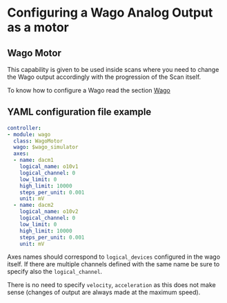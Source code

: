# Configuring a Wago Analog Output as a motor

## Wago Motor

This capability is given to be used inside scans where you need to change the Wago output accordingly with the progression of the Scan itself.

To know how to configure a Wago read the section [Wago](config_wago.md)


## YAML configuration file example

```yaml
controller:
- module: wago
  class: WagoMotor
  wago: $wago_simulator
  axes:
  - name: dacm1
    logical_name: o10v1
    logical_channel: 0
    low_limit: 0
    high_limit: 10000
    steps_per_unit: 0.001
    unit: mV
  - name: dacm2
    logical_name: o10v2
    logical_channel: 0
    low_limit: 0
    high_limit: 10000
    steps_per_unit: 0.001
    unit: mV
```

Axes names should correspond to `logical_devices` configured in the
wago itself. If there are multiple channels defined with the same name be sure to specify also the `logical_channel`.


There is no need to specify `velocity`, `acceleration` as this does not make sense (changes of output are always made at the maximum speed).
